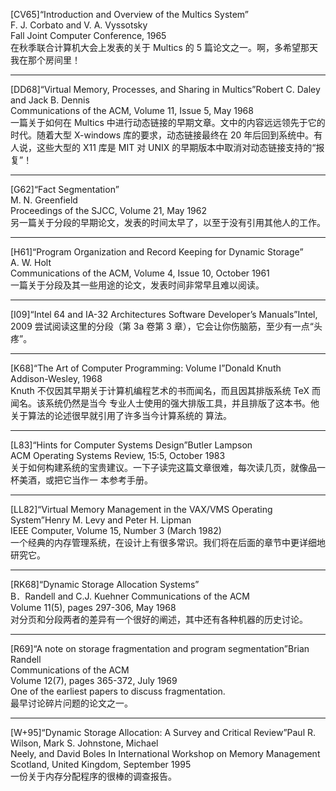[CV65]“Introduction and Overview of the Multics System”  
F. J. Corbato and V. A. Vyssotsky  
Fall Joint Computer Conference, 1965  
在秋季联合计算机大会上发表的关于 Multics 的 5 篇论文之一。啊，多希望那天我在那个房间里！  

---

[DD68]“Virtual Memory, Processes, and Sharing in Multics”Robert C. Daley and Jack B. Dennis  
Communications of the ACM, Volume 11, Issue 5, May 1968  
一篇关于如何在 Multics 中进行动态链接的早期文章。文中的内容远远领先于它的时代。随着大型
X-windows 库的要求，动态链接最终在 20 年后回到系统中。有人说，这些大型的 X11 库是 MIT 对 UNIX
的早期版本中取消对动态链接支持的“报复”！

---

[G62]“Fact Segmentation”  
M. N. Greenfield  
Proceedings of the SJCC, Volume 21, May 1962  
另一篇关于分段的早期论文，发表的时间太早了，以至于没有引用其他人的工作。

---

[H61]“Program Organization and Record Keeping for Dynamic Storage”  
A. W. Holt  
Communications of the ACM, Volume 4, Issue 10, October 1961  
一篇关于分段及其一些用途的论文，发表时间非常早且难以阅读。  

---

[I09]“Intel 64 and IA-32 Architectures Software Developer’s Manuals”Intel, 2009
尝试阅读这里的分段（第 3a 卷第 3 章），它会让你伤脑筋，至少有一点“头疼”。  

---

[K68]“The Art of Computer Programming: Volume I”Donald Knuth  
Addison-Wesley, 1968  
Knuth 不仅因其早期关于计算机编程艺术的书而闻名，而且因其排版系统 TeX 而闻名。该系统仍然是当今
专业人士使用的强大排版工具，并且排版了这本书。他关于算法的论述很早就引用了许多当今计算系统的
算法。

---

[L83]“Hints for Computer Systems Design”Butler Lampson  
ACM Operating Systems Review, 15:5, October 1983  
关于如何构建系统的宝贵建议。一下子读完这篇文章很难，每次读几页，就像品一杯美酒，或把它当作一
本参考手册。

---

[LL82]“Virtual Memory Management in the VAX/VMS Operating System”Henry M. Levy and Peter H. Lipman  
IEEE Computer, Volume 15, Number 3 (March 1982)  
一个经典的内存管理系统，在设计上有很多常识。我们将在后面的章节中更详细地研究它。  

---

[RK68]“Dynamic Storage Allocation Systems”  
B．Randell and C.J. Kuehner Communications of the ACM  
Volume 11(5), pages 297-306, May 1968  
对分页和分段两者的差异有一个很好的阐述，其中还有各种机器的历史讨论。  

---

[R69]“A note on storage fragmentation and program segmentation”Brian Randell  
Communications of the ACM  
Volume 12(7), pages 365-372, July 1969  
One of the earliest papers to discuss fragmentation.  
最早讨论碎片问题的论文之一。  

---

[W+95]“Dynamic Storage Allocation: A Survey and Critical Review”Paul R. Wilson, Mark S. Johnstone, Michael  
Neely, and David Boles In International Workshop on Memory Management  
Scotland, United Kingdom, September 1995  
一份关于内存分配程序的很棒的调查报告。  